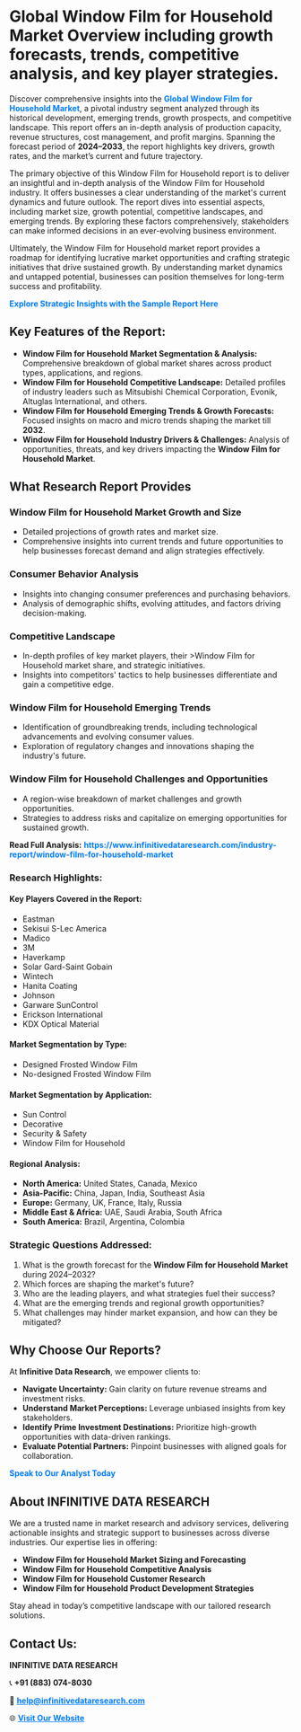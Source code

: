 <h1>Global Window Film for Household Market Overview including growth forecasts, trends, competitive analysis, and key player strategies.</h1>
<p>
Discover comprehensive insights into the 
<a href="https://www.infinitivedataresearch.com/industry-report/window-film-for-household-market" rel="dofollow" style="color: #007BFF; text-decoration: none;"><strong>Global Window Film for Household Market</strong></a>, a pivotal industry segment analyzed through its historical development, emerging trends, growth prospects, and competitive landscape. This report offers an in-depth analysis of production capacity, revenue structures, cost management, and profit margins. Spanning the forecast period of <strong>2024–2033</strong>, the report highlights key drivers, growth rates, and the market’s current and future trajectory.
</p>
<p>
The primary objective of this Window Film for Household report is to deliver an insightful and in-depth analysis of the Window Film for Household industry. It offers businesses a clear understanding of the market's current dynamics and future outlook. The report dives into essential aspects, including market size, growth potential, competitive landscapes, and emerging trends. By exploring these factors comprehensively, stakeholders can make informed decisions in an ever-evolving business environment.
</p>
<p>
Ultimately, the Window Film for Household market report provides a roadmap for identifying lucrative market opportunities and crafting strategic initiatives that drive sustained growth. By understanding market dynamics and untapped potential, businesses can position themselves for long-term success and profitability.
</p>
<p>
<a href="https://www.infinitivedataresearch.com/request-sample/reportId=110949" style="color: #007BFF; text-decoration: none;"><strong>Explore Strategic Insights with the Sample Report Here</strong></a>
</p>

<h2>Key Features of the Report:</h2>
<ul>
<li><strong>Window Film for Household Market Segmentation & Analysis:</strong> Comprehensive breakdown of global market shares across product types, applications, and regions.</li>
<li><strong>Window Film for Household Competitive Landscape:</strong> Detailed profiles of industry leaders such as Mitsubishi Chemical Corporation, Evonik, Altuglas International, and others.</li>
<li><strong>Window Film for Household Emerging Trends & Growth Forecasts:</strong> Focused insights on macro and micro trends shaping the market till <strong>2032</strong>.</li>
<li><strong>Window Film for Household Industry Drivers & Challenges:</strong> Analysis of opportunities, threats, and key drivers impacting the <strong>Window Film for Household Market</strong>.</li>
</ul>

<h2>What Research Report Provides</h2>
<h3>Window Film for Household Market Growth and Size</h3>
<ul>
<li>Detailed projections of growth rates and market size.</li>
<li>Comprehensive insights into current trends and future opportunities to help businesses forecast demand and align strategies effectively.</li>
</ul>

<h3>Consumer Behavior Analysis</h3>
<ul>
<li>Insights into changing consumer preferences and purchasing behaviors.</li>
<li>Analysis of demographic shifts, evolving attitudes, and factors driving decision-making.</li>
</ul>

<h3>Competitive Landscape</h3>
<ul>
<li>In-depth profiles of key market players, their >Window Film for Household market share, and strategic initiatives.</li>
<li>Insights into competitors' tactics to help businesses differentiate and gain a competitive edge.</li>
</ul>

<h3>Window Film for Household Emerging Trends</h3>
<ul>
<li>Identification of groundbreaking trends, including technological advancements and evolving consumer values.</li>
<li>Exploration of regulatory changes and innovations shaping the industry's future.</li>
</ul>

<h3>Window Film for Household Challenges and Opportunities</h3>
<ul>
<li>A region-wise breakdown of market challenges and growth opportunities.</li>
<li>Strategies to address risks and capitalize on emerging opportunities for sustained growth.</li>
</ul>
<p><strong>Read Full Analysis:</strong> <a href="https://www.infinitivedataresearch.com/industry-report/window-film-for-household-market" rel="dofollow" style="color: #007BFF; text-decoration: none;"><strong>https://www.infinitivedataresearch.com/industry-report/window-film-for-household-market</strong></a></p>
<h3>Research Highlights:</h3>
<h4>Key Players Covered in the Report:</h4>
<ul><li>Eastman</li><li>Sekisui S-Lec America</li><li>Madico</li><li>3M</li><li>Haverkamp</li><li>Solar Gard-Saint Gobain</li><li>Wintech</li><li>Hanita Coating</li><li>Johnson</li><li>Garware SunControl</li><li>Erickson International</li><li>KDX Optical Material</li></ul>
<h4>Market Segmentation by Type:</h4>
<ul><li>Designed Frosted Window Film</li><li>No-designed Frosted Window Film</li></ul>
<h4>Market Segmentation by Application:</h4>
<ul><li>Sun Control</li><li>Decorative</li><li>Security &amp; Safety</li><li>Window Film for Household</li></ul>

<h4>Regional Analysis:</h4>
<ul>
<li><strong>North America:</strong> United States, Canada, Mexico</li>
<li><strong>Asia-Pacific:</strong> China, Japan, India, Southeast Asia</li>
<li><strong>Europe:</strong> Germany, UK, France, Italy, Russia</li>
<li><strong>Middle East & Africa:</strong> UAE, Saudi Arabia, South Africa</li>
<li><strong>South America:</strong> Brazil, Argentina, Colombia</li>
</ul>

<h3>Strategic Questions Addressed:</h3>
<ol>
<li>What is the growth forecast for the <strong>Window Film for Household Market</strong> during 2024–2032?</li>
<li>Which forces are shaping the market's future?</li>
<li>Who are the leading players, and what strategies fuel their success?</li>
<li>What are the emerging trends and regional growth opportunities?</li>
<li>What challenges may hinder market expansion, and how can they be mitigated?</li>
</ol>

<h2>Why Choose Our Reports?</h2>
<p>At <strong>Infinitive Data Research</strong>, we empower clients to:</p>
<ul>
<li><strong>Navigate Uncertainty:</strong> Gain clarity on future revenue streams and investment risks.</li>
<li><strong>Understand Market Perceptions:</strong> Leverage unbiased insights from key stakeholders.</li>
<li><strong>Identify Prime Investment Destinations:</strong> Prioritize high-growth opportunities with data-driven rankings.</li>
<li><strong>Evaluate Potential Partners:</strong> Pinpoint businesses with aligned goals for collaboration.</li>
</ul>
<p><a href="https://www.infinitivedataresearch.com/industry-report/window-film-for-household-market" rel="dofollow" style="color: #007BFF; text-decoration: none;"><strong>Speak to Our Analyst Today</strong></a></p>

<h2>About INFINITIVE DATA RESEARCH</h2>
<p>We are a trusted name in market research and advisory services, delivering actionable insights and strategic support to businesses across diverse industries. Our expertise lies in offering:</p>
<ul>
<li><strong>Window Film for Household Market Sizing and Forecasting</strong></li>
<li><strong>Window Film for Household Competitive Analysis</strong></li>
<li><strong>Window Film for Household Customer Research</strong></li>
<li><strong>Window Film for Household Product Development Strategies</strong></li>
</ul>
<p>Stay ahead in today’s competitive landscape with our tailored research solutions.</p>

<h2>Contact Us:</h2>
<p><strong>INFINITIVE DATA RESEARCH</strong></p>
<p>📞 <strong>+91 (883) 074-8030</strong></p>
<p>📧 <strong><a href="mailto:help@infinitivedataresearch.com" style="color: #007BFF;">help@infinitivedataresearch.com</a></strong></p>
<p>🌐 <strong><a href="https://www.infinitivedataresearch.com" rel="dofollow" style="color: #007BFF;">Visit Our Website</a></strong></p>